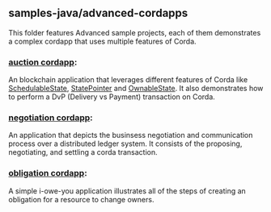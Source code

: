 ## samples-java/advanced-cordapps

This folder features Advanced sample projects, each of them demonstrates a complex cordapp that uses multiple features of Corda.

### [auction cordapp](./auction-cordapp):
An blockchain application that leverages different features of Corda like [SchedulableState](https://docs.corda.net/docs/corda-os/event-scheduling.html#how-to-implement-scheduled-events), [StatePointer](https://docs.corda.net/docs/corda-os/api-states.html#state-pointers)
and [OwnableState](https://docs.corda.net/docs/corda-os/api-states.html#ownablestate). It also demonstrates how to perform a DvP (Delivery vs Payment) transaction on Corda.

### [negotiation cordapp](./negotiation-cordapp):
An application that depicts the businsess negotiation and communication process over a distributed ledger system.
It consists of the proposing, negotiating, and settling a corda transaction.

### [obligation cordapp](./obligation-cordapp):
A simple i-owe-you application illustrates all of the steps of creating an obligation for a resource to change owners.



